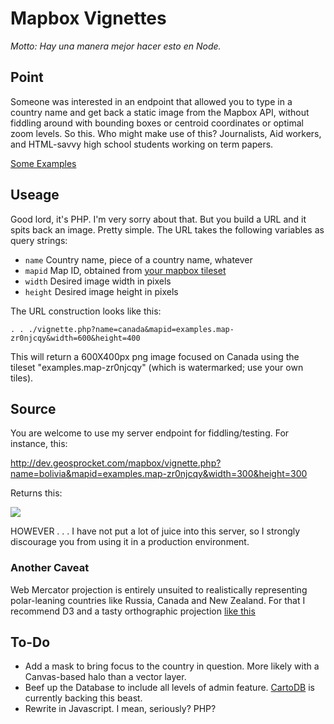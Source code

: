# Mapbox Vignettes
<em>Motto: Hay una manera mejor hacer esto en Node.</em>

## Point
Someone was interested in an endpoint that allowed you to type in a country name and get back a static image from the Mapbox API, without fiddling around with bounding boxes or centroid coordinates or optimal zoom levels. So this. Who might make use of this? Journalists, Aid workers, and HTML-savvy high school students working on term papers.

[Some Examples](http://wboykinm.github.io/static-countries/)

## Useage
Good lord, it's PHP. I'm very sorry about that. But you build a URL and it spits back an image. Pretty simple. The URL takes the following variables as query strings:
* ```name``` Country name, piece of a country name, whatever
* ```mapid``` Map ID, obtained from [your mapbox tileset](https://www.mapbox.com/developers/api-overview/#API.overview)
* ```width``` Desired image width in pixels
* ```height``` Desired image height in pixels

The URL construction looks like this:

```. . ./vignette.php?name=canada&mapid=examples.map-zr0njcqy&width=600&height=400```

This will return a 600X400px png image focused on Canada using the tileset "examples.map-zr0njcqy" (which is watermarked; use your own tiles).

## Source

You are welcome to use my server endpoint for fiddling/testing. For instance, this: 

http://dev.geosprocket.com/mapbox/vignette.php?name=bolivia&mapid=examples.map-zr0njcqy&width=300&height=300

Returns this:

<img src="http://dev.geosprocket.com/mapbox/vignette.php?name=bolivia&mapid=examples.map-zr0njcqy&width=300&height=300"/>

HOWEVER . . . I have not put a lot of juice into this server, so I strongly discourage you from using it in a production environment. 

### Another Caveat
Web Mercator projection is entirely unsuited to realistically representing polar-leaning countries like Russia, Canada and New Zealand. For that I recommend D3 and a tasty orthographic projection [like this](http://bl.ocks.org/wboykinm/7425298)

## To-Do
* Add a mask to bring focus to the country in question. More likely with a Canvas-based halo than a vector layer.
* Beef up the Database to include all levels of admin feature. [CartoDB](http://developers.cartodb.com/documentation/sql-api.html) is currently backing this beast.
* Rewrite in Javascript. I mean, seriously? PHP?
